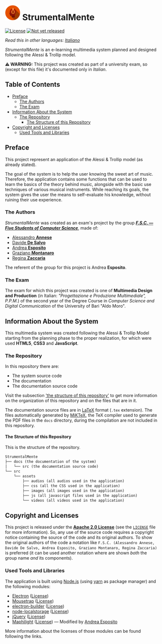# <img src="./logo/512x512.png" alt="StrumentalMente's logo" width="50px"> StrumentalMente<!-- omit in toc -->

[![License](https://img.shields.io/github/license/F-S-C/StrumentalMente.svg?style=for-the-badge)](https://github.com/F-S-C/StrumentalMente/blob/master/LICENSE)
[![Not yet released](https://img.shields.io/badge/release-not%20yet%20released-orange.svg?style=for-the-badge)](https://github.com/F-S-C/StrumentalMente/releases)
<!--[![Latest release](https://img.shields.io/github/release/F-S-C/StrumentalMente.svg?style=for-the-badge)](https://github.com/F-S-C/StrumentalMente/releases)-->

_Read this in other languages: [Italiano](https://github.com/F-S-C/StrumentalMente/blob/master/README.it.md)_

_StrumentalMente_ is an e-learning multimedia system planned and designed following the Alessi & Trollip model.

**:warning: WARNING:** This project was created as part of a university exam, so (except for this file) it's documented only in *Italian*.

## Table of Contents<!-- omit in toc -->

- [Preface](#preface)
	- [The Authors](#the-authors)
	- [The Exam](#the-exam)
- [Information About the System](#information-about-the-system)
	- [The Repository](#the-repository)
		- [The Structure of this Repository](#the-structure-of-this-repository)
- [Copyright and Licenses](#copyright-and-licenses)
	- [Used Tools and Libraries](#used-tools-and-libraries)

## Preface

This project represent an application of the Alessi & Trollip model (as already stated).

The goal of the system is to help the user knowing the sweet art of music. Therefore, the application contains some functions that can be used to learn the basics of the theory behind music, alongside with the basic use techniques of various musical instruments. While reaching its goals, the system gives the user the means to self-evaluate his knowledge, without ruining their use experience.

### The Authors

_StrumentalMente_ was created as an exam's project by the group [**_F.S.C. &mdash; Five Students of Computer Science_**](https://github.com/F-S-C), made of:

- [Alessandro **Annese**](https://github.com/Ax3lFernus)
- [Davide **De Salvo**](https://github.com/Davidedes)
- [Andrea **Esposito**](https://github.com/espositoandrea)
- [Graziano **Montanaro**](https://github.com/prewarning)
- [Regina **Zaccaria**](https://github.com/ReginaZaccaria)

The referent of the group for this project is Andrea **Esposito**.

### The Exam

The exam for which this project was created is one of **Multimedia Design and Production** (in Italian: *"Progettazione e Produzione Multimediale", P.P.M.*) of the second year of the Degree Course in _Computer Science and Digital Communication_ of the University of Bari "Aldo Moro".

## Information About the System

This multimedia system was created following the Alessi & Trollip Model starting from the planning phase to the proper realization, for which were used **HTML5**, **CSS3** and **JavaScript**.

### The Repository

In this repository there are:

- The system source code
- The documentation
- The documentation source code

Visit the subsection ['the structure of this repository'](#the-structure-of-this-repository) to get more information on the organization of this repository and on the files that are in it.

The documentation source files are in [LaTeX](https://www.latex-project.org/) format (`.tex` extension). The files automatically generated by [MiKTeX](https://miktex.org/), the TeX compiler used to generate the PDF files in the `docs` directory, during the compilation are not included in this repository.

#### The Structure of this Repository

This is the structure of the repository.

```plaintext
StrumentalMente
├── docs (the documentation of the system)
│   └── src (the documentation source code)
└── src
    └── assets
        ├── audios (all audios used in the application)
        ├── css (all the CSS used in the application)
        ├── images (all images used in the application)
        ├── js (all javascript files used in the application)
        └── videos (all videos used in the application)
```

## Copyright and Licenses

This project is released under the [**Apache 2.0 License**](https://github.com/F-S-C/StrumentalMente/blob/master/LICENSE) (see the [`LICENSE`](https://github.com/F-S-C/StrumentalMente/blob/master/LICENSE) file for more information). So, any use of the source code requires a copyright notice containing the source of the code and its original authors. To show the original authors of the code a notation like `F.S.C. (Alessandro Annese, Davide De Salvo, Andrea Esposito, Graziano Montanaro, Regina Zaccaria)` is preferred (it can be used another notation where are shown _both_ the group name _and_ its components).

### Used Tools and Libraries

The application is built using [Node.js](https://nodejs.org/) (using [yarn](https://yarnpkg.com/) as package manager) and the following modules:

- [Electron](https://electronjs.org/) ([License](https://github.com/electron/electron/blob/master/LICENSE))
- [Mousetrap](https://www.npmjs.com/package/mousetrap) ([License](https://github.com/ccampbell/mousetrap/blob/master/LICENSE))
- [electron-builder](https://www.electron.build/) ([License](https://github.com/electron-userland/electron-builder/blob/master/LICENSE))
- [node-localstorage](https://www.npmjs.com/package/node-localstorage) ([License](https://github.com/lmaccherone/node-localstorage#mit-license))
- [jQuery](https://jquery.com/) ([License](https://github.com/jquery/jquery/blob/master/LICENSE.txt))
- [Maphilight](https://github.com/kemayo/maphilight) ([License](https://github.com/kemayo/maphilight/blob/master/MIT-LICENSE.txt)) &mdash; Modified by [Andrea Esposito](https://github.com/espositoandrea)

More information about the licenses of those modules can be found following the links.